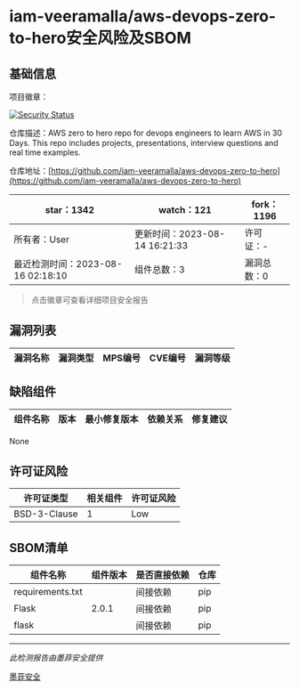 # iam-veeramalla/aws-devops-zero-to-hero安全风险及SBOM

## 基础信息

项目徽章：

[![Security Status](https://www.murphysec.com/platform3/v31/badge/1691514575428280320.svg)](https://www.murphysec.com/console/report/1691514575231148032/1691514575428280320)

仓库描述：AWS zero to hero repo for devops engineers to learn AWS in 30 Days. This repo includes projects, presentations, interview questions and real time examples.

仓库地址：[https://github.com/iam-veeramalla/aws-devops-zero-to-hero](https://github.com/iam-veeramalla/aws-devops-zero-to-hero)

| star：1342 | watch：121 | fork：1196 |
| ----------- | -------------- | ------------ |
| 所有者：User | 更新时间：2023-08-14 16:21:33 | 许可证：- |
| 最近检测时间：2023-08-16 02:18:10 | 组件总数：3 | 漏洞总数：0 |

> 点击徽章可查看详细项目安全报告



## 漏洞列表

| 漏洞名称 | 漏洞类型 | MPS编号 | CVE编号 | 漏洞等级 |
| ------- | ------ | ------- | ------ | ----- |





## 缺陷组件

| 组件名称 | 版本 | 最小修复版本 | 依赖关系 | 修复建议 |
| -------- | ---- | ------------ | -------- | -------- |
None




## 许可证风险

| 许可证类型 | 相关组件 | 许可证风险 |
| ---------- | -------- | ---------- |
|BSD-3-Clause|1|Low|




## SBOM清单

| 组件名称 | 组件版本 | 是否直接依赖 | 仓库 |
| -------- | -------- | ------------ | ---- |
|requirements.txt||间接依赖|pip|
|Flask|2.0.1|间接依赖|pip|
|flask||间接依赖|pip|


------

*此检测报告由墨菲安全提供*

[墨菲安全](www.murphysec.com)